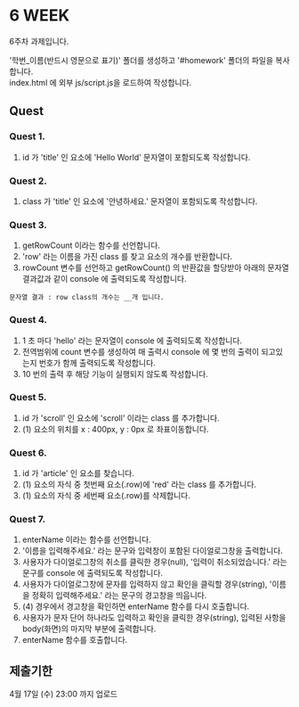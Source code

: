 # 6 WEEK

6주차 과제입니다.

'학번_이름(반드시 영문으로 표기)' 폴더를 생성하고 '#homework' 폴더의 파일을 복사합니다.<br/>
index.html 에 외부 js/script.js을 로드하여 작성합니다.

## Quest

### Quest 1.
1) id 가 'title' 인 요소에 'Hello World' 문자열이 포함되도록 작성합니다.

### Quest 2.
1) class 가 'title' 인 요소에 '안녕하세요.' 문자열이 포함되도록 작성합니다.

### Quest 3.
1) getRowCount 이라는 함수를 선언합니다.
2) 'row' 라는 이름을 가진 class 를 찾고 요소의 개수를 반환합니다.
3) rowCount 변수를 선언하고 getRowCount() 의 반환값을 할당받아 아래의 문자열 결과값과 같이 console 에 출력되도록 작성합니다. 
```
문자열 결과 : row class의 개수는 __개 입니다.
```

### Quest 4.
1) 1 초 마다 'hello' 라는 문자열이 console 에 출력되도록 작성합니다.
2) 전역범위에 count 변수를 생성하여 매 출력시 console 에 몇 번의 출력이 되고있는지 번호가 함께 출력되도록 작성합니다.
3) 10 번의 출력 후 해당 기능이 실행되지 않도록 작성합니다.

### Quest 5.
1) id 가 'scroll' 인 요소에 'scroll' 이라는 class 를 추가합니다.
2) (1) 요소의 위치를 x : 400px, y : 0px 로 좌표이동합니다.

### Quest 6.
1) id 가 'article' 인 요소를 찾습니다.
2) (1) 요소의 자식 중 첫번째 요소(.row)에 'red' 라는 class 를 추가합니다.
3) (1) 요소의 자식 중 세번째 요소(.row)를 삭제합니다.

### Quest 7.
1) enterName 이라는 함수를 선언합니다.
2) '이름을 입력해주세요.' 라는 문구와 입력창이 포함된 다이얼로그창을 출력합니다.
3) 사용자가 다이얼로그창의 취소를 클릭한 경우(null), '입력이 취소되었습니다.' 라는 문구를 console 에 출력되도록 작성합니다.
4) 사용자가 다이얼로그창에 문자를 입력하지 않고 확인을 클릭할 경우(string), '이름을 정확히 입력해주세요.' 라는 문구의 경고창을 띄웁니다.
5) (4) 경우에서 경고창을 확인하면 enterName 함수를 다시 호출합니다.
6) 사용자가 문자 단어 하나라도 입력하고 확인을 클릭한 경우(string), 입력된 사항을 body(화면)의 마지막 부분에 출력합니다.
7) enterName 함수를 호출합니다.

## 제출기한

4월 17일 (수) 23:00 까지 업로드
